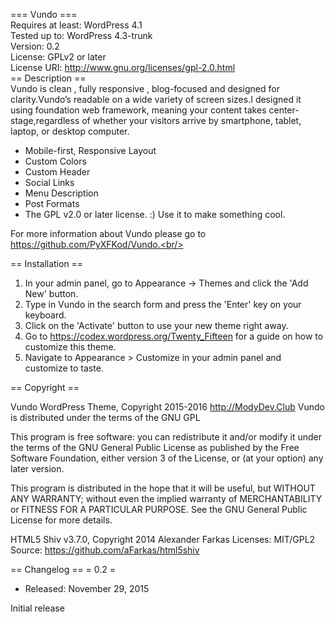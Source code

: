 === Vundo ===<br/>
Requires at least: WordPress 4.1<br/>
Tested up to: WordPress 4.3-trunk<br/>
Version: 0.2<br/>
License: GPLv2 or later<br/>
License URI: http://www.gnu.org/licenses/gpl-2.0.html<br/>
== Description ==<br/>
Vundo is clean , fully responsive , blog-focused and designed for clarity.Vundo’s readable on a wide variety of screen sizes.I designed it using foundation web framework, meaning your content takes center-stage,regardless of whether your visitors arrive by smartphone, tablet, laptop, or desktop computer.
<br/>
* Mobile-first, Responsive Layout
* Custom Colors
* Custom Header
* Social Links
* Menu Description
* Post Formats
* The GPL v2.0 or later license. :) Use it to make something cool.

For more information about Vundo please go to https://github.com/PyXFKod/Vundo.<br/>

== Installation ==<br/>

1. In your admin panel, go to Appearance -> Themes and click the 'Add New' button.
2. Type in Vundo in the search form and press the 'Enter' key on your keyboard.
3. Click on the 'Activate' button to use your new theme right away.
4. Go to https://codex.wordpress.org/Twenty_Fifteen for a guide on how to customize this theme.
5. Navigate to Appearance > Customize in your admin panel and customize to taste.

== Copyright ==

Vundo WordPress Theme, Copyright 2015-2016 http://ModyDev.Club
Vundo is distributed under the terms of the GNU GPL

This program is free software: you can redistribute it and/or modify
it under the terms of the GNU General Public License as published by
the Free Software Foundation, either version 3 of the License, or
(at your option) any later version.

This program is distributed in the hope that it will be useful,
but WITHOUT ANY WARRANTY; without even the implied warranty of
MERCHANTABILITY or FITNESS FOR A PARTICULAR PURPOSE. See the
GNU General Public License for more details.

HTML5 Shiv v3.7.0, Copyright 2014 Alexander Farkas
Licenses: MIT/GPL2
Source: https://github.com/aFarkas/html5shiv

== Changelog ==
= 0.2 =
* Released: November 29, 2015

Initial release
